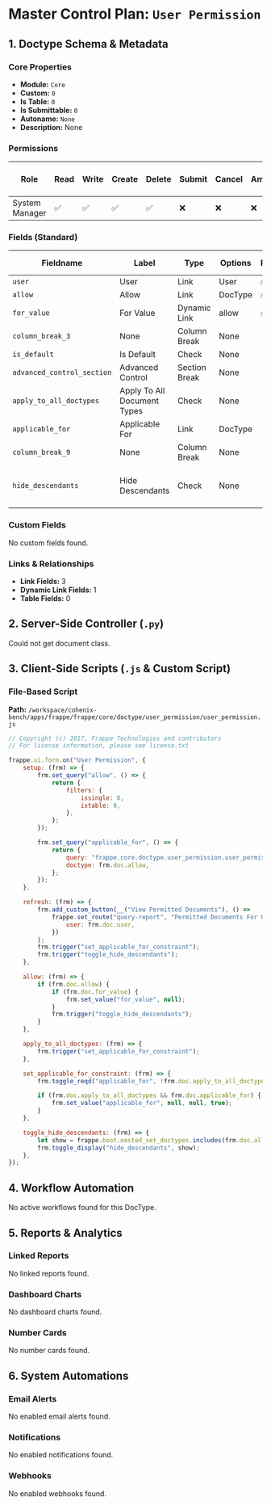 # Master Control Plan: `User Permission`

## 1. Doctype Schema & Metadata

### Core Properties
- **Module:** `Core`
- **Custom:** `0`
- **Is Table:** `0`
- **Is Submittable:** `0`
- **Autoname:** `None`
- **Description:** None

### Permissions
| Role | Read | Write | Create | Delete | Submit | Cancel | Amend | Report | Import | Export | Print | Email | Share | Set User Perms |
|---|---|---|---|---|---|---|---|---|---|---|---|---|---|---|
| System Manager | ✅ | ✅ | ✅ | ✅ | ❌ | ❌ | ❌ | ✅ | ❌ | ✅ | ✅ | ✅ | ✅ | ❌ |


### Fields (Standard)
| Fieldname | Label | Type | Options | Required | Hidden | Read Only | Default | Description |
|---|---|---|---|---|---|---|---|---|
| `user` | User | Link | User | ✅ |  |  | None | None |
| `allow` | Allow | Link | DocType | ✅ |  |  | None | None |
| `for_value` | For Value | Dynamic Link | allow | ✅ |  |  | None | None |
| `column_break_3` | None | Column Break | None |  |  |  | None | None |
| `is_default` | Is Default | Check | None |  |  |  | 0 | None |
| `advanced_control_section` | Advanced Control | Section Break | None |  |  |  | None | None |
| `apply_to_all_doctypes` | Apply To All Document Types | Check | None |  |  |  | 1 | None |
| `applicable_for` | Applicable For | Link | DocType |  |  |  | None | None |
| `column_break_9` | None | Column Break | None |  |  |  | None | None |
| `hide_descendants` | Hide Descendants | Check | None |  | ✅ |  | 0 | Hide descendant records of <b>For Value</b>. |


### Custom Fields
No custom fields found.


### Links & Relationships
- **Link Fields:** 3
- **Dynamic Link Fields:** 1
- **Table Fields:** 0

## 2. Server-Side Controller (`.py`)
Could not get document class.


## 3. Client-Side Scripts (`.js` & Custom Script)
### File-Based Script
**Path:** `/workspace/cohenix-bench/apps/frappe/frappe/core/doctype/user_permission/user_permission.js`
```javascript
// Copyright (c) 2017, Frappe Technologies and contributors
// For license information, please see license.txt

frappe.ui.form.on("User Permission", {
	setup: (frm) => {
		frm.set_query("allow", () => {
			return {
				filters: {
					issingle: 0,
					istable: 0,
				},
			};
		});

		frm.set_query("applicable_for", () => {
			return {
				query: "frappe.core.doctype.user_permission.user_permission.get_applicable_for_doctype_list",
				doctype: frm.doc.allow,
			};
		});
	},

	refresh: (frm) => {
		frm.add_custom_button(__("View Permitted Documents"), () =>
			frappe.set_route("query-report", "Permitted Documents For User", {
				user: frm.doc.user,
			})
		);
		frm.trigger("set_applicable_for_constraint");
		frm.trigger("toggle_hide_descendants");
	},

	allow: (frm) => {
		if (frm.doc.allow) {
			if (frm.doc.for_value) {
				frm.set_value("for_value", null);
			}
			frm.trigger("toggle_hide_descendants");
		}
	},

	apply_to_all_doctypes: (frm) => {
		frm.trigger("set_applicable_for_constraint");
	},

	set_applicable_for_constraint: (frm) => {
		frm.toggle_reqd("applicable_for", !frm.doc.apply_to_all_doctypes);

		if (frm.doc.apply_to_all_doctypes && frm.doc.applicable_for) {
			frm.set_value("applicable_for", null, null, true);
		}
	},

	toggle_hide_descendants: (frm) => {
		let show = frappe.boot.nested_set_doctypes.includes(frm.doc.allow);
		frm.toggle_display("hide_descendants", show);
	},
});

```




## 4. Workflow Automation
No active workflows found for this DocType.


## 5. Reports & Analytics
### Linked Reports
No linked reports found.


### Dashboard Charts
No dashboard charts found.


### Number Cards
No number cards found.


## 6. System Automations
### Email Alerts
No enabled email alerts found.


### Notifications
No enabled notifications found.


### Webhooks
No enabled webhooks found.
